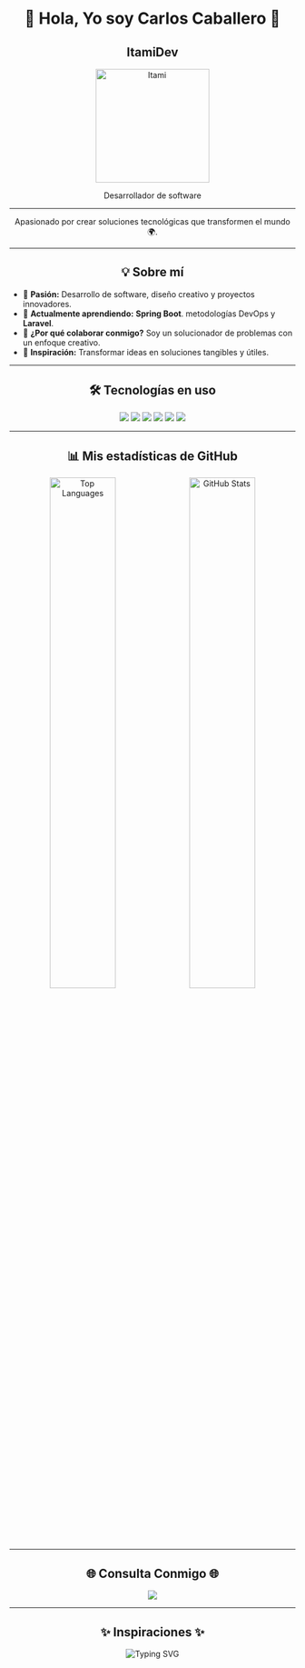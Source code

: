 <div align="center">
   <h1>👋 Hola, Yo soy Carlos Caballero 🌟</h1>
</div>

<div align="center">
  <h2>ItamiDev</h2>
  <img src="https://github.com/user-attachments/assets/b73dfeab-3395-4813-aa39-d7b900f88f7a" alt="Itami" width="200">
  <p>Desarrollador de software</p>
</div>

---

<div align="center">  
  <p>Apasionado por crear soluciones tecnológicas que transformen el mundo 🌍.</p>
</div>

---

<div align="center">
  <h2>💡 Sobre mí</h2>
</div>

- 🎯 **Pasión:** Desarrollo de software, diseño creativo y proyectos innovadores.  
- 🌱 **Actualmente aprendiendo:** **Spring Boot**. metodologías DevOps y **Laravel**.  
- 💬 **¿Por qué colaborar conmigo?** Soy un solucionador de problemas con un enfoque creativo.  
- 🚀 **Inspiración:** Transformar ideas en soluciones tangibles y útiles.  

---

<div align="center">
  <h2>🛠️ Tecnologías en uso</h2>
</div>

<div align="center">
  <img src="https://img.shields.io/badge/Java-ED8B00?style=for-the-badge&logo=java&logoColor=white">
  <img src="https://img.shields.io/badge/C%23-239120?style=for-the-badge&logo=csharp&logoColor=white">
  <img src="https://img.shields.io/badge/HTML5-E34F26?style=for-the-badge&logo=html5&logoColor=white">
  <img src="https://img.shields.io/badge/CSS3-1572B6?style=for-the-badge&logo=css3&logoColor=white">
  <img src="https://img.shields.io/badge/JavaScript-F7DF1E?style=for-the-badge&logo=javascript&logoColor=black">
  <img src="https://img.shields.io/badge/PHP-777BB4?style=for-the-badge&logo=php&logoColor=white">
</div>

---

<div align="center">
  <h2>📊 Mis estadísticas de GitHub</h2>
</div>

<div align="center"> 
  <img src="https://github-readme-stats.vercel.app/api/top-langs/?username=ItamiDeveloper&layout=compact&theme=tokyonight" alt="Top Languages" width="48%">
  <img src="https://github-readme-stats.vercel.app/api?username=ItamiDeveloper&show_icons=true&theme=tokyonight" alt="GitHub Stats" width="48%">
</div>

---

<div align="center">
  <h2>🌐 Consulta Conmigo 🌐</h2>
  <a href="mailto:carlos.eduardo.caballero.ayarza@gmail.com">
    <img src="https://img.shields.io/badge/Email-D14836?style=for-the-badge&logo=gmail&logoColor=white">
  </a> 
</div>

---

<div align="center">
  <h2>✨ Inspiraciones ✨</h2>
  <img src="https://readme-typing-svg.herokuapp.com?font=Roboto+Slab&size=24&pause=1000&color=FF5733&width=600&lines=🚀+Creando+el+futuro+con+tecnología+🚀;💡+Ideas+que+inspiren+al+mundo+💡;🔥+Pasión+por+innovar+y+superar+límites+🔥;" alt="Typing SVG">
</div>

